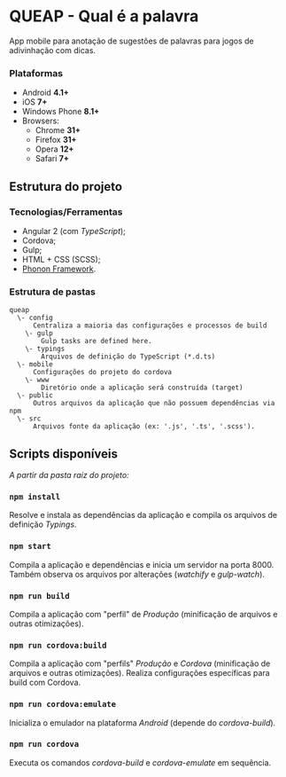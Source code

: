 # QUEAP - Qual é a palavra

App mobile para anotação de sugestões de palavras para jogos de adivinhação com dicas.

### Plataformas

- Android **4.1+**
- iOS **7+**
- Windows Phone **8.1+**
- Browsers:
  - Chrome **31+**
  - Firefox **31+**
  - Opera **12+**
  - Safari **7+**

## Estrutura do projeto

### Tecnologias/Ferramentas

- Angular 2 (com *TypeScript*);
- Cordova;
- Gulp;
- HTML + CSS (SCSS);
- [Phonon Framework][0].

### Estrutura de pastas

```
queap
  \- config
      Centraliza a maioria das configurações e processos de build
    \- gulp
        Gulp tasks are defined here.
    \- typings
        Arquivos de definição do TypeScript (*.d.ts)
  \- mobile
      Configurações do projeto do cordova
    \- www
        Diretório onde a aplicação será construída (target)
  \- public
      Outros arquivos da aplicação que não possuem dependências via npm
  \- src
      Arquivos fonte da aplicação (ex: '.js', '.ts', '.scss').
```

## Scripts disponíveis

*A partir da pasta raíz do projeto:*

### `npm install`

Resolve e instala as dependências da aplicação e compila os arquivos de definição *Typings*.

### `npm start`

Compila a aplicação e dependências e inicia um servidor na porta 8000. Também observa os arquivos por alterações (*watchify* e *gulp-watch*).

### `npm run build`

Compila a aplicação com "perfil"  de *Produção* (minificação de arquivos e outras otimizações).

### `npm run cordova:build`

Compila a aplicação com "perfils" *Produção* e *Cordova* (minificação de arquivos e outras otimizações).
Realiza configurações específicas para build com Cordova.

### `npm run cordova:emulate`

Inicializa o emulador na plataforma *Android* (depende do *cordova-build*).

### `npm run cordova`

Executa os comandos *cordova-build* e *cordova-emulate* em sequência.

[0]: http://phonon.quarkdev.com/
